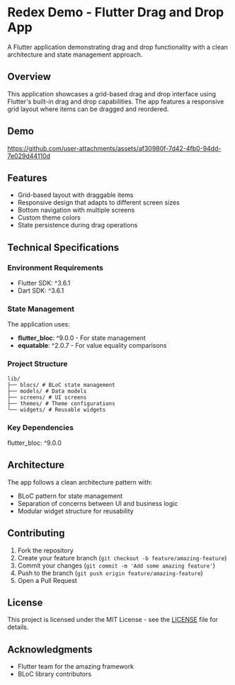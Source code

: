 # Redex Demo - Flutter Drag and Drop App

A Flutter application demonstrating drag and drop functionality with a clean architecture and state management approach.

## Overview

This application showcases a grid-based drag and drop interface using Flutter's built-in drag and drop capabilities. The app features a responsive grid layout where items can be dragged and reordered.

## Demo

https://github.com/user-attachments/assets/af30980f-7d42-4fb0-94dd-7e029d44110d

## Features

- Grid-based layout with draggable items
- Responsive design that adapts to different screen sizes
- Bottom navigation with multiple screens
- Custom theme colors
- State persistence during drag operations

## Technical Specifications

### Environment Requirements
- Flutter SDK: ^3.6.1
- Dart SDK: ^3.6.1

### State Management
The application uses:
- **flutter_bloc**: ^9.0.0 - For state management
- **equatable**: ^2.0.7 - For value equality comparisons

### Project Structure
```
lib/
├── blocs/ # BLoC state management
├── models/ # Data models
├── screens/ # UI screens
├── themes/ # Theme configurations
└── widgets/ # Reusable widgets
```
### Key Dependencies
flutter_bloc: ^9.0.0

## Architecture

The app follows a clean architecture pattern with:
- BLoC pattern for state management
- Separation of concerns between UI and business logic
- Modular widget structure for reusability

## Contributing

1. Fork the repository
2. Create your feature branch (`git checkout -b feature/amazing-feature`)
3. Commit your changes (`git commit -m 'Add some amazing feature'`)
4. Push to the branch (`git push origin feature/amazing-feature`)
5. Open a Pull Request

## License

This project is licensed under the MIT License - see the [LICENSE](LICENSE) file for details.

## Acknowledgments

- Flutter team for the amazing framework
- BLoC library contributors
